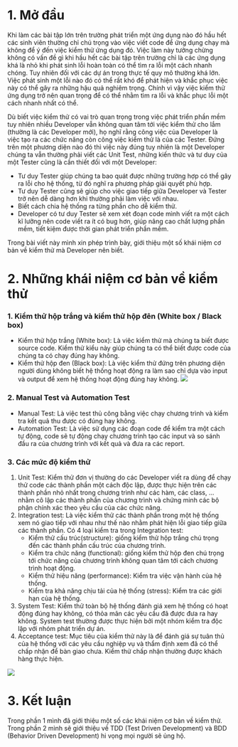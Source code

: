 # 1. Mở đầu 
Khi làm các bài tập lớn trên trường phát triển một ứng dụng nào đó hầu hết các sinh viên thường chỉ chú trọng vào việc viết code để ứng dụng chạy mà không để ý đến việc kiểm thử ứng dụng đó. Việc làm này tưởng chừng không có vấn đề gì khi hầu hết các bài tập trên trường chỉ là các ứng dụng khá là nhỏ khi phát sinh lỗi hoàn toàn có thể tìm ra lỗi một cách nhanh chóng. Tuy nhiên đối với các dự án trong thực tế quy mô thường khá lớn. Việc phát sinh một lỗi nào đó có thể rất khó để phát hiện và khắc phục việc này có thể gây ra những hậu quả nghiêm trọng. Chính vì vậy việc kiểm thử ứng dụng trở nên quan trọng để có thể nhằm tìm ra lỗi và khắc phục lỗi một cách nhanh nhất có thể.

Dù biết việc kiểm thử có vai trò quan trọng trong việc phát triển phần mềm tuy nhiên nhiều Developer vẫn không quan tâm tới việc kiểm thử cho lắm (thường là các Developer mới), họ nghĩ rằng công việc của Developer là việc tạo ra các chức năng còn công việc kiểm thử là của các Tester. Đứng trên một phương diện nào đó thì việc này đúng tuy nhiên là một Developer chúng ta vẫn thường phải viết các Unit Test, những kiến thức và tư duy của một Tester cũng là cần thiết đối với một Developer:
* Tư duy Tester giúp chúng ta bao quát được những trường hợp có thể gây ra lỗi cho hệ thống, từ đó nghĩ ra phương pháp giải quyết phù hợp.
* Tư duy Tester cũng sẽ giúp cho việc giao tiếp giữa Developer và Tester trở nên dễ dàng hơn khi thường phải làm việc với nhau.
* Biết cách chia hệ thống ra từng phần cho dễ  kiểm thử.
* Developer có tư duy Tester sẽ xem xét đoạn code mình viết ra một cách kĩ lưỡng nên code viết ra ít có bug hơn, giúp nâng cao chất lượng phần mềm, tiết kiệm được thời gian phát triển phần mềm.

Trong bài viết này mình xin phép trình bày, giới thiệu  một số khái niệm cơ bản về kiểm thử mà Developer nên biết.
# 2. Những khái niệm cơ bản về kiểm thử
### 1. Kiểm thử hộp trắng và kiểm thử hộp đên (White box / Black box)
* Kiểm thử hộp trắng (White box): Là việc kiểm thử mà chúng ta biết được source code. Kiểm thử kiểu này giúp chúng ta có thể biết được code của chúng ta có chạy đúng hay không.
* Kiểm thử hộp đen (Black box): Là việc kiểm thử đứng trên phương diện người dùng không biết hệ thống hoạt động ra làm sao chỉ dựa vào input và output để xem hệ thống hoạt động đúng hay không.
![](https://images.viblo.asia/026f1b95-a05d-4660-a146-f515efee120e.jpg)

### 2. Manual Test và Automation Test
* Manual Test: Là việc test thủ công bằng việc chạy chương trình và kiểm tra kết quả thu được có đúng hay không.
* Automation Test: Là việc sử dụng các đoạn code để kiểm tra một cách tự động, code sẽ tự động chạy chương trình tạo các input và so sánh đầu ra của chương trình với kết quả và đưa ra các report.

### 3. Các mức độ kiểm thử
1. Unit Test: Kiểm thử đơn vị thường do các Developer viết ra dùng để chạy thử code các thành phần một cách độc lập, được thực hiện trên các thành phần nhỏ nhất trong chương trình như các hàm, các class, ... nhằm cô lập các thành phần của chương trình và chứng minh các bộ phận chính xác theo yêu cầu của các chức năng.
2. Integration test: Là việc kiểm thử các thành phần trong một hệ thống xem nó giao tiếp với nhau như thế nào nhằm phát hiện lỗi giao tiếp giữa các thành phần. Có 4 loại kiểm tra trong Integration test:
    * Kiểm thử cấu trúc(structure): giống kiểm thử hộp trắng chú trọng đến các thành phần cấu trúc của chương trình.
    * Kiểm tra chức năng (functional): giống kiểm thử hộp đen chú trọng tới chức năng của chương trình không quan tâm tới cách chương trình hoạt động.
    * Kiểm thử hiệu năng (performance): Kiểm tra việc vận hành của hệ thống.
    * Kiểm tra khả năng chịu tải của hệ thống (stress): Kiểm tra các giới hạn của hệ thống.
4. System Test: Kiểm thử toàn bộ hệ thống đánh giá xem hệ thống có hoạt động đúng hay không, có thỏa mãn các yêu cầu đã được đưa ra hay không. System test thường được thực hiện bởi một nhóm kiểm tra độc lập với nhóm phát triển dự án.
5. Acceptance test: Mục tiêu của kiểm thử này là để đánh giá sự tuân thủ của hệ thống với các yêu cầu nghiệp vụ và thẩm định xem đã có thể chấp nhận để bàn giao chưa. Kiểm thử chấp nhận thường được khách hàng thực hiện.

![](https://images.viblo.asia/c69ad7ef-4b6b-4810-9476-f8506c2c955c.jpg)

# 3. Kết luận
Trong phần 1 mình đã giới thiệu một số các khái niệm cơ bản về kiểm thử. Trong phần 2 mình sẽ giới thiệu về TDD (Test Driven Development) và BDD (Behavior Driven Development) hi vọng mọi người sẽ ủng hộ.